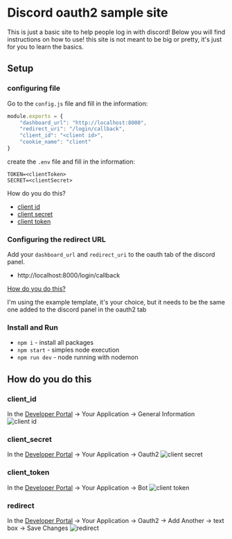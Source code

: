 # Discord oauth2 sample site
This is just a basic site to help people log in with discord!
Below you will find instructions on how to use!
this site is not meant to be big or pretty, it's just for you to learn the basics.

## Setup

### configuring file
Go to the `config.js` file and fill in the information:
```js
module.exports = {
    "dashboard_url": "http://localhost:8000",
    "redirect_uri": "/login/callback",
    "client_id": "<client id>",
    "cookie_name": "client"
}
```
create the `.env` file and fill in the information:
```env
TOKEN=<clientToken>
SECRET=<clientSecret>
```
How do you do this?
- [client id](#client_id)
- [client secret](#client_secret)
- [client token](#client_token)

### Configuring the redirect URL
Add your `dashboard_url` and `redirect_uri` to the oauth tab of the discord panel.
+ http://localhost:8000/login/callback

[How do you do this?](#redirect)

I'm using the example template, it's your choice, but it needs to be the same one added to the discord panel in the oauth2 tab

### Install and Run
+ `npm i` - install all packages
+ `npm start` - simples node execution
+ `npm run dev` - node running with nodemon

## How do you do this
### client_id
In the [Developer Portal](https://discord.com/developers) -> Your Application -> General Information
![client id](https://prnt.sc/2oJwrkMWVVp6)

### client_secret
In the [Developer Portal](https://discord.com/developers) -> Your Application -> Oauth2
![client secret](https://prnt.sc/fjfOqTGhLi6X)

### client_token
In the [Developer Portal](https://discord.com/developers) -> Your Application -> Bot
![client token](https://prnt.sc/oh9VqFNV_WW5)

### redirect
In the [Developer Portal](https://discord.com/developers) -> Your Application -> Oauth2 -> Add Another -> text box -> Save Changes
![redirect](https://prnt.sc/sQCCe7fbjAQ_)
